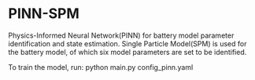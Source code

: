 # PINN-SPM

Physics-Informed Neural Network(PINN) for battery model parameter identification and state estimation. Single Particle Model(SPM) is used for the battery model, of which six model parameters are set to be identified. 

To train the model, run:
python main.py config_pinn.yaml
